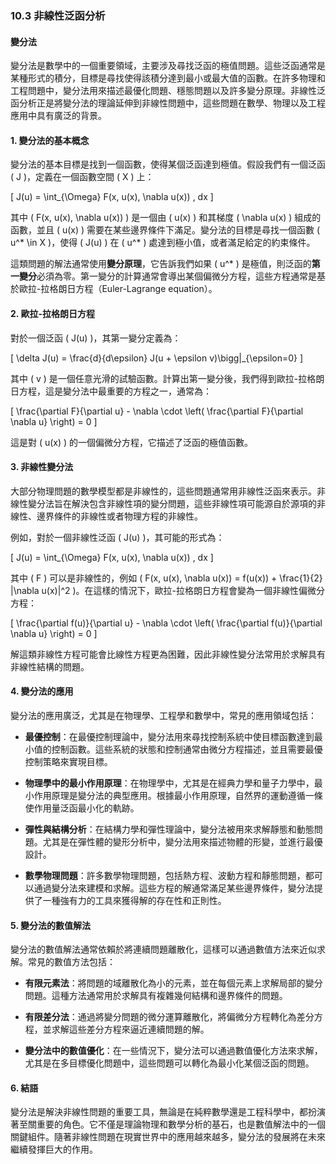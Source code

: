 ### 10.3 非線性泛函分析
#### 變分法

變分法是數學中的一個重要領域，主要涉及尋找泛函的極值問題。這些泛函通常是某種形式的積分，目標是尋找使得該積分達到最小或最大值的函數。在許多物理和工程問題中，變分法用來描述最優化問題、穩態問題以及許多變分原理。非線性泛函分析正是將變分法的理論延伸到非線性問題中，這些問題在數學、物理以及工程應用中具有廣泛的背景。

#### 1. 變分法的基本概念

變分法的基本目標是找到一個函數，使得某個泛函達到極值。假設我們有一個泛函 \( J \)，定義在一個函數空間 \( X \) 上：

\[
J(u) = \int_{\Omega} F(x, u(x), \nabla u(x)) \, dx
\]

其中 \( F(x, u(x), \nabla u(x)) \) 是一個由 \( u(x) \) 和其梯度 \( \nabla u(x) \) 組成的函數，並且 \( u(x) \) 需要在某些邊界條件下滿足。變分法的目標是尋找一個函數 \( u^* \in X \)，使得 \( J(u) \) 在 \( u^* \) 處達到極小值，或者滿足給定的約束條件。

這類問題的解法通常使用**變分原理**，它告訴我們如果 \( u^* \) 是極值，則泛函的**第一變分**必須為零。第一變分的計算通常會導出某個偏微分方程，這些方程通常是基於歐拉-拉格朗日方程（Euler-Lagrange equation）。

#### 2. 歐拉-拉格朗日方程

對於一個泛函 \( J(u) \)，其第一變分定義為：

\[
\delta J(u) = \frac{d}{d\epsilon} J(u + \epsilon v)\bigg|_{\epsilon=0}
\]

其中 \( v \) 是一個任意光滑的試驗函數。計算出第一變分後，我們得到歐拉-拉格朗日方程，這是變分法中最重要的方程之一，通常為：

\[
\frac{\partial F}{\partial u} - \nabla \cdot \left( \frac{\partial F}{\partial \nabla u} \right) = 0
\]

這是對 \( u(x) \) 的一個偏微分方程，它描述了泛函的極值函數。

#### 3. 非線性變分法

大部分物理問題的數學模型都是非線性的，這些問題通常用非線性泛函來表示。非線性變分法旨在解決包含非線性項的變分問題，這些非線性項可能源自於源項的非線性、邊界條件的非線性或者物理方程的非線性。

例如，對於一個非線性泛函 \( J(u) \)，其可能的形式為：

\[
J(u) = \int_{\Omega} F(x, u(x), \nabla u(x)) \, dx
\]

其中 \( F \) 可以是非線性的，例如 \( F(x, u(x), \nabla u(x)) = f(u(x)) + \frac{1}{2} |\nabla u(x)|^2 \)。在這樣的情況下，歐拉-拉格朗日方程會變為一個非線性偏微分方程：

\[
\frac{\partial f(u)}{\partial u} - \nabla \cdot \left( \frac{\partial f(u)}{\partial \nabla u} \right) = 0
\]

解這類非線性方程可能會比線性方程更為困難，因此非線性變分法常用於求解具有非線性結構的問題。

#### 4. 變分法的應用

變分法的應用廣泛，尤其是在物理學、工程學和數學中，常見的應用領域包括：

- **最優控制**：在最優控制理論中，變分法用來尋找控制系統中使目標函數達到最小值的控制函數。這些系統的狀態和控制通常由微分方程描述，並且需要最優控制策略來實現目標。

- **物理學中的最小作用原理**：在物理學中，尤其是在經典力學和量子力學中，最小作用原理是變分法的典型應用。根據最小作用原理，自然界的運動遵循一條使作用量泛函最小化的軌跡。

- **彈性與結構分析**：在結構力學和彈性理論中，變分法被用來求解靜態和動態問題。尤其是在彈性體的變形分析中，變分法用來描述物體的形變，並進行最優設計。

- **數學物理問題**：許多數學物理問題，包括熱方程、波動方程和靜態問題，都可以通過變分法來建模和求解。這些方程的解通常滿足某些邊界條件，變分法提供了一種強有力的工具來獲得解的存在性和正則性。

#### 5. 變分法的數值解法

變分法的數值解法通常依賴於將連續問題離散化，這樣可以通過數值方法來近似求解。常見的數值方法包括：

- **有限元素法**：將問題的域離散化為小的元素，並在每個元素上求解局部的變分問題。這種方法通常用於求解具有複雜幾何結構和邊界條件的問題。

- **有限差分法**：通過將變分問題的微分運算離散化，將偏微分方程轉化為差分方程，並求解這些差分方程來逼近連續問題的解。

- **變分法中的數值優化**：在一些情況下，變分法可以通過數值優化方法來求解，尤其是在多目標優化問題中，這些問題可以轉化為最小化某個泛函的問題。

#### 6. 結語

變分法是解決非線性問題的重要工具，無論是在純粹數學還是工程科學中，都扮演著至關重要的角色。它不僅是理論物理和數學分析的基石，也是數值解法中的一個關鍵組件。隨著非線性問題在現實世界中的應用越來越多，變分法的發展將在未來繼續發揮巨大的作用。